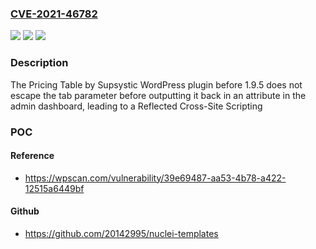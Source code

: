 ### [CVE-2021-46782](https://cve.mitre.org/cgi-bin/cvename.cgi?name=CVE-2021-46782)
![](https://img.shields.io/static/v1?label=Product&message=Pricing%20Table%20by%20Supsystic&color=blue)
![](https://img.shields.io/static/v1?label=Version&message=1.9.5%3C%201.9.5%20&color=brighgreen)
![](https://img.shields.io/static/v1?label=Vulnerability&message=CWE-79%20Cross-site%20Scripting%20(XSS)&color=brighgreen)

### Description

The Pricing Table by Supsystic WordPress plugin before 1.9.5 does not escape the tab parameter before outputting it back in an attribute in the admin dashboard, leading to a Reflected Cross-Site Scripting

### POC

#### Reference
- https://wpscan.com/vulnerability/39e69487-aa53-4b78-a422-12515a6449bf

#### Github
- https://github.com/20142995/nuclei-templates

